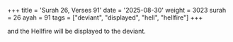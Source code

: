 +++
title = 'Surah 26, Verses 91'
date = '2025-08-30'
weight = 3023
surah = 26
ayah = 91
tags = ["deviant", "displayed", "hell", "hellfire"]
+++

and the Hellfire will be displayed to the deviant.